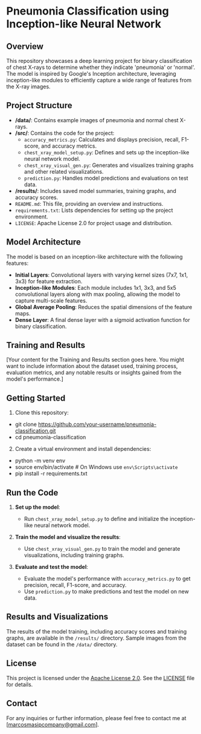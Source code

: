 # Pneumonia Classification using Inception-like Neural Network

## Overview

This repository showcases a deep learning project for binary classification of chest X-rays to determine whether they indicate 'pneumonia' or 'normal'. The model is inspired by Google's Inception architecture, leveraging inception-like modules to efficiently capture a wide range of features from the X-ray images.

## Project Structure

- **/data/**: Contains example images of pneumonia and normal chest X-rays.
- **/src/**: Contains the code for the project:
  - `accuracy_metrics.py`: Calculates and displays precision, recall, F1-score, and accuracy metrics.
  - `chest_xray_model_setup.py`: Defines and sets up the inception-like neural network model.
  - `chest_xray_visual_gen.py`: Generates and visualizes training graphs and other related visualizations.
  - `prediction.py`: Handles model predictions and evaluations on test data.
- **/results/**: Includes saved model summaries, training graphs, and accuracy scores.
- `README.md`: This file, providing an overview and instructions.
- `requirements.txt`: Lists dependencies for setting up the project environment.
- `LICENSE`: Apache License 2.0 for project usage and distribution.

## Model Architecture

The model is based on an inception-like architecture with the following features:

- **Initial Layers**: Convolutional layers with varying kernel sizes (7x7, 1x1, 3x3) for feature extraction.
- **Inception-like Modules**: Each module includes 1x1, 3x3, and 5x5 convolutional layers along with max pooling, allowing the model to capture multi-scale features.
- **Global Average Pooling**: Reduces the spatial dimensions of the feature maps.
- **Dense Layer**: A final dense layer with a sigmoid activation function for binary classification.

## Training and Results

[Your content for the Training and Results section goes here. You might want to include information about the dataset used, training process, evaluation metrics, and any notable results or insights gained from the model's performance.]

## Getting Started

1. Clone this repository:

  - git clone https://github.com/your-username/pneumonia-classification.git
  - cd pneumonia-classification


2. Create a virtual environment and install dependencies:

  - python -m venv env
  - source env/bin/activate  # On Windows use `env\Scripts\activate`
  - pip install -r requirements.txt

## Run the Code

1. **Set up the model**:
   - Run `chest_xray_model_setup.py` to define and initialize the inception-like neural network model.

2. **Train the model and visualize the results**:
   - Use `chest_xray_visual_gen.py` to train the model and generate visualizations, including training graphs.

3. **Evaluate and test the model**:
   - Evaluate the model's performance with `accuracy_metrics.py` to get precision, recall, F1-score, and accuracy.
   - Use `prediction.py` to make predictions and test the model on new data.

## Results and Visualizations

The results of the model training, including accuracy scores and training graphs, are available in the `/results/` directory. Sample images from the dataset can be found in the `/data/` directory.

## License

This project is licensed under the [Apache License 2.0](https://opensource.org/licenses/Apache-2.0). See the [LICENSE](LICENSE) file for details.

## Contact

For any inquiries or further information, please feel free to contact me at [marcosmasipcompany@gmail.com].
